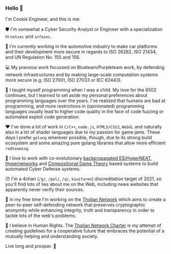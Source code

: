 ### Hello 👋

I'm Cookie Engineer, and this is me:

:shield: I'm somewhat a Cyber Security Analyst or Engineer with a specialization in `netsec` and `infosec`.

:car: I'm currently working in the automotive industry to make car platforms and their development more
secure in regards to ISO 26262, ISO 21434, and UN Regulation No. 155 and 156.

:computer: My previous work focussed on Blueteam/Purpleteam work, by defending network infrastructures
and by making large-scale computation systems more secure (e.g. ISO 27001, ISO 27033 or IEC 62443).

:abacus: I taught myself programming when I was a child. My love for the 6502 continues, but I learned to set
aside my personal preferences about programming languages over the years. I've realized that humans are bad
at programming, and more restrictions in (opinionated) programming languages usually lead to higher code quality
in the face of code fuzzing or automated exploit code generation.

:heart: I've done a lot of work in `C/C++`, `node.js`, `HTML5/CSS3`, `WebGL` and naturally also in a lot of
shader languages due to my passion for game jams. These days I prefer `golang` wherever possible, though, due
to its strong build ecosystem and some amazing pure golang libraries that allow more efficient `redteaming`.

:robot: I love to work with co-evolutionary [backpropagated ES/HyperNEAT](https://stars.library.ucf.edu/facultybib2000/2178/),
[Hypernetworks](https://arxiv.org/abs/1609.09106) and [Compositional Game Theory](https://arxiv.org/abs/1603.04641)
based systems to build automated Cyber Defense systems.

:hushed: I'm a 4chan (`/g/`, `/pol/`, `/q/`, `kiwifarms`) discreditation target of 2021, so you'll find lots
of lies about me on the Web, including news websites that apparently never verify their sources.

:rocket: In my free time I'm working on the [Tholian Network](https://tholian.network) which aims to create
a peer-to-peer self-defending network that preserves cryptographic anonymity while enhancing integrity, truth
and transparency in order to tackle lots of the web's problems.

:rainbow: I believe in Human Rights. The [Tholian Network Charter](https://tholian.network/charter.html)
is my attempt of creating guidelines for a cooperative future that embraces the potential of a
mutually helping and understanding society.

Live long and prosper. :vulcan_salute:

